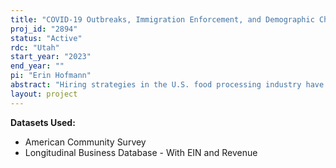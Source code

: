 ```yaml
---
title: "COVID-19 Outbreaks, Immigration Enforcement, and Demographic Change in the Rural United States"
proj_id: "2894"
status: "Active"
rdc: "Utah"
start_year: "2023"
end_year: ""
pi: "Erin Hofmann"
abstract: "Hiring strategies in the U.S. food processing industry have played an important role in attracting new international and domestic migration to rural counties, creating new immigrant and Latino communities in many rural places. The food processing industry has been affected by multiple crises in the past two decades: food processing facilities saw some of the first major disease outbreaks during the COVID-19 pandemic, and have also been the site of numerous large-scale immigration enforcement actions by the U.S. Department of Homeland Security. This proposal details a national-level study of demographic patterns in U.S. counties where food processing is a major employer, in order to identify possible effects of these crisis events. Specifically, I will use multilevel and difference-in-difference models to examine the effects of COVID-19 outbreaks and worksite immigration enforcement actions on employment and wages in the food processing industry, on county-level migration patterns, on women's fertility choices, and on ACS participation and nonresponse. In order to complete the project, I request access to restricted use ACS and Longitudinal Business Database files, which I will merge with publicly available data and a research-created county-level database of COVID-19 outbreaks and DHS immigration enforcement actions."
layout: project
---
```


**Datasets Used:**

  - American Community Survey 
  - Longitudinal Business Database - With EIN and Revenue 

